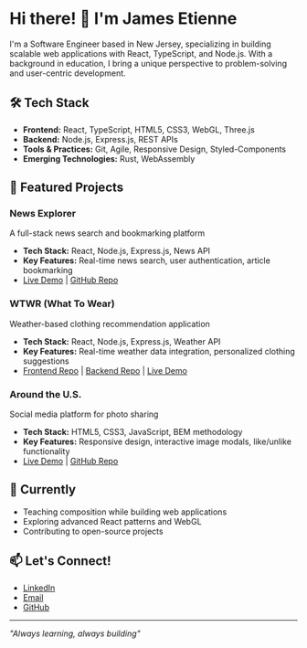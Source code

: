# Hi there! 👋 I'm James Etienne

I'm a Software Engineer based in New Jersey, specializing in building scalable web applications with React, TypeScript, and Node.js. With a background in education, I bring a unique perspective to problem-solving and user-centric development.

## 🛠️ Tech Stack
- **Frontend:** React, TypeScript, HTML5, CSS3, WebGL, Three.js
- **Backend:** Node.js, Express.js, REST APIs
- **Tools & Practices:** Git, Agile, Responsive Design, Styled-Components
- **Emerging Technologies:** Rust, WebAssembly

## 🚀 Featured Projects

### News Explorer
A full-stack news search and bookmarking platform
- **Tech Stack:** React, Node.js, Express.js, News API
- **Key Features:** Real-time news search, user authentication, article bookmarking
- [Live Demo](https://jamespetienne.github.io/news-explorer-frontend/) | [GitHub Repo](https://github.com/jamespetienne/news-explorer-frontend)

### WTWR (What To Wear)
Weather-based clothing recommendation application
- **Tech Stack:** React, Node.js, Express.js, Weather API
- **Key Features:** Real-time weather data integration, personalized clothing suggestions
- [Frontend Repo](https://github.com/jamespetienne/se_project_react) | [Backend Repo](https://github.com/jamespetienne/se_project_express) | [Live Demo](https://wtwr-project.twilightparadox.com/)

### Around the U.S.
Social media platform for photo sharing
- **Tech Stack:** HTML5, CSS3, JavaScript, BEM methodology
- **Key Features:** Responsive design, interactive image modals, like/unlike functionality
- [Live Demo](link) | [GitHub Repo](https://github.com/jamespetienne/se_project_aroundtheus)

## 🌱 Currently
- Teaching composition while building web applications
- Exploring advanced React patterns and WebGL
- Contributing to open-source projects

## 📫 Let's Connect!
- [LinkedIn](https://www.linkedin.com/in/james-etienne/)
- [Email](mailto:jamespetienne@gmail.com)
- [GitHub](https://github.com/jamespetienne)

---
*"Always learning, always building"*
